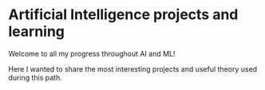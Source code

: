 # Artificial Intelligence projects and learning

Welcome to all my progress throughout AI and ML!

Here I wanted to share the most interesting projects and useful theory used during this path.
